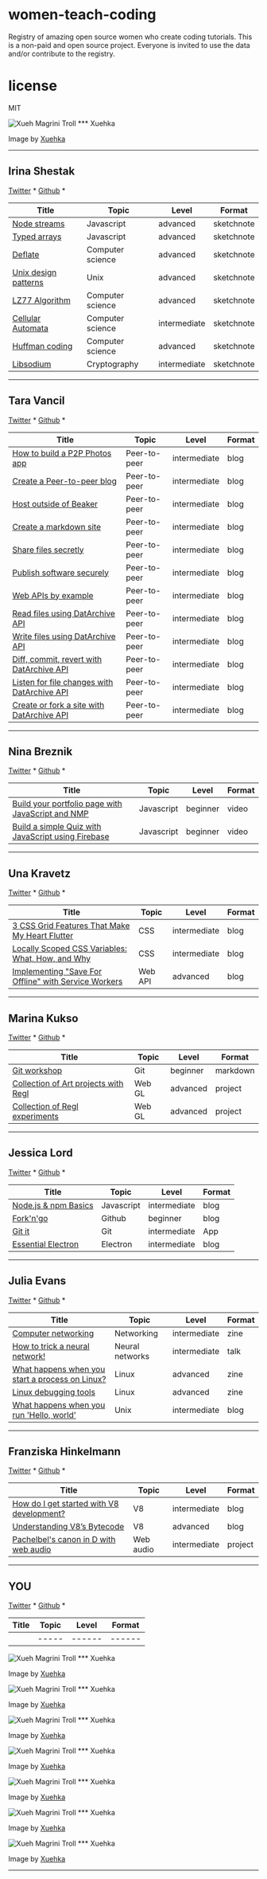 # women-teach-coding
Registry of amazing open source women who create coding tutorials. This is a non-paid and open source project. Everyone is invited to use the data and/or contribute to the registry.

# license

MIT

![Xueh Magrini Troll *** Xuehka](https://mir-s3-cdn-cf.behance.net/project_modules/max_1200/9adfa749982813.58c3cefe444f6.gif)

Image by [Xuehka](http://xuehka.blogspot.co.uk/)

---

## Irina Shestak

[Twitter](https://twitter.com/_lrlna) *
[Github](https://github.com/lrlna) *

Title | Topic |  Level | Format |
----- | ----- | ------ | ------ |
|[Node streams](https://github.com/lrlna/sketchin/blob/master/guides/node-streams.md)| Javascript | advanced| sketchnote |
|[Typed arrays](https://github.com/lrlna/sketchin/blob/master/guides/typed-arrays.md)| Javascript | advanced | sketchnote |
|[Deflate](https://github.com/lrlna/sketchin/blob/master/guides/deflate.md)| Computer science | advanced | sketchnote |
|[Unix design patterns](https://github.com/lrlna/sketchin/blob/master/guides/unix-design-patterns.md)| Unix | advanced | sketchnote |
|[LZ77 Algorithm](https://github.com/lrlna/sketchin/blob/master/guides/lz77.md)| Computer science | advanced | sketchnote |
|[Cellular Automata](https://github.com/lrlna/sketchin/blob/master/guides/automata.md)| Computer science | intermediate | sketchnote |
|[Huffman coding](https://github.com/lrlna/sketchin/blob/master/guides/huffman-trees.md)| Computer science | advanced | sketchnote |
|[Libsodium](https://github.com/lrlna/sketchin/blob/master/guides/libsodium.md)| Cryptography | intermediate | sketchnote |

---

## Tara Vancil

[Twitter](https://twitter.com/taravancil) *
[Github](https://github.com/taravancil) *

Title | Topic |  Level | Format |
| ----- | ----- | ------ | ------ |
| [How to build a P2P Photos app](https://medium.com/blue-link-labs/building-a-decentralized-peer-to-peer-photos-app-with-beaker-and-dat-c8a470202b4c) | Peer-to-peer | intermediate | blog |
| [Create a Peer-to-peer blog](https://beakerbrowser.com/docs/tutorials/create-a-blog.html) | Peer-to-peer | intermediate | blog |
| [Host outside of Beaker](https://beakerbrowser.com/docs/tutorials/host-outside-of-beaker.html) | Peer-to-peer | intermediate | blog |
| [Create a markdown site](https://beakerbrowser.com/docs/tutorials/create-a-markdown-site.html) | Peer-to-peer | intermediate | blog |
| [Share files secretly](https://beakerbrowser.com/docs/tutorials/share-files-secretly.html) | Peer-to-peer | intermediate | blog |
| [Publish software securely](https://beakerbrowser.com/docs/tutorials/publish-software-securely.html) | Peer-to-peer | intermediate | blog |
| [Web APIs by example](https://beakerbrowser.com/docs/apis/by-example.html) | Peer-to-peer | intermediate | blog |
| [Read files using DatArchive API](https://beakerbrowser.com/docs/tutorials/read-site-files.html) | Peer-to-peer | intermediate | blog |
| [Write files using DatArchive API](https://beakerbrowser.com/docs/tutorials/write-site-files.html) | Peer-to-peer | intermediate | blog |
| [Diff, commit, revert with DatArchive API](https://beakerbrowser.com/docs/tutorials/diff-commit-revert.html) | Peer-to-peer | intermediate | blog |
| [Listen for file changes with DatArchive API](https://beakerbrowser.com/docs/tutorials/listen-for-file-changes.html) | Peer-to-peer | intermediate | blog |
| [Create or fork a site with DatArchive API](https://beakerbrowser.com/docs/tutorials/create-or-fork-a-site.html) | Peer-to-peer | intermediate | blog |

---

## Nina Breznik

[Twitter](https://twitter.com/ninabreznik) *
[Github](https://github.com/ninabreznik) *

Title | Topic |  Level | Format |
----- | ----- | ------ | ------ |
|[Build your portfolio page with JavaScript and NMP](https://www.youtube.com/playlist?list=PLbtP2pUMT_hvANJ-b49tp88sOkVLSOkcq)| Javascript | beginner | video |
|[Build a simple Quiz with JavaScript using Firebase](https://www.youtube.com/playlist?list=PLbtP2pUMT_huBADZzKcjJ70x9DBCJzpEN)| Javascript | beginner | video |

---

## Una Kravetz

[Twitter](https://twitter.com/una) *
[Github](https://github.com/una) *

Title | Topic |  Level | Format |
----- | ----- | ------ | ------ |
| [3 CSS Grid Features That Make My Heart Flutter](https://una.im/css-grid/#💁) | CSS | intermediate | blog |
| [Locally Scoped CSS Variables: What, How, and Why](https://una.im/local-css-vars/#💁) | CSS | intermediate | blog |
| [Implementing "Save For Offline" with Service Workers](https://una.im/save-offline/#💁) | Web API | advanced | blog |

---

## Marina Kukso

[Twitter](https://twitter.com/marinakukso) *
[Github](https://github.com/mk30) *

Title | Topic |  Level | Format |
----- | ----- | ------ | ------ |
| [Git workshop](https://github.com/cyberwizardinstitute/workshops/blob/master/git.markdown) | Git | beginner | markdown |
| [Collection of Art projects with Regl](https://github.com/mk30/regl-demo-reel) | Web GL | advanced | project |
| [Collection of Regl experiments](https://github.com/mk30/regl-example-experiments) | Web GL | advanced | project |


---

## Jessica Lord

[Twitter](https://twitter.com/jllord) *
[Github](https://github.com/jlord) *

Title | Topic |  Level | Format |
| ----- | ----- | ------ | ------ |
| [Node.js & npm Basics](http://jlord.us/blog/simple-node-module.html) | Javascript | intermediate | blog |
| [Fork'n'go](http://jlord.us/forkngo/) | Github | beginner | blog |
| [Git it](https://github.com/jlord/git-it-electron) | Git | intermediate | App |
| [Essential Electron](http://jlord.us/essential-electron/) | Electron | intermediate | blog |

---

## Julia Evans

[Twitter](https://twitter.com/b0rk) *
[Github](https://github.com/jvns) *

Title | Topic |  Level | Format |
| ----- | ----- | ------ | ------ |
| [Computer networking](https://jvns.ca/networking-zine.pdf) | Networking | intermediate | zine |
| [How to trick a neural network!](https://jvns.ca/networking-zine.pdf) | Neural networks | intermediate | talk |
| [What happens when you start a process on Linux?](https://jvns.ca/debugging-zine.pdf) | Linux | advanced | zine |
| [Linux debugging tools](https://jvns.ca/debugging-zine.pdf) | Linux | advanced | zine |
| [What happens when you run 'Hello, world'](https://jvns.ca/blog/2013/11/29/what-happens-when-you-run-a-unix-program/) | Unix | intermediate | blog |

---

## Franziska Hinkelmann

[Twitter](https://twitter.com/fhinkel) *
[Github](https://github.com/fhinkel) *

Title | Topic |  Level | Format |
| ----- | ----- | ------ | ------ |
| [How do I get started with V8 development?](https://medium.com/dailyjs/how-do-i-get-started-with-v8-development-17e976ebe4af) | V8 | intermediate | blog |
| [Understanding V8’s Bytecode](https://medium.com/dailyjs/understanding-v8s-bytecode-317d46c94775) | V8 | advanced | blog |
| [Pachelbel's canon in D with web audio](https://github.com/fhinkel/webAudioDemo) | Web audio | intermediate | project |

---

## YOU

[Twitter]() *
[Github]() *

Title | Topic |  Level | Format |
| ----- | ----- | ------ | ------ |
| []() | ----- | ------ | ------ |

![Xueh Magrini Troll *** Xuehka](https://mir-s3-cdn-cf.behance.net/project_modules/max_1200/e99b9f49982813.58c3cefe51153.gif)

Image by [Xuehka](http://xuehka.blogspot.co.uk/)

![Xueh Magrini Troll *** Xuehka](https://mir-s3-cdn-cf.behance.net/project_modules/max_1200/256d8d49982813.58c3cefed0ce0.gif)

Image by [Xuehka](http://xuehka.blogspot.co.uk/)

![Xueh Magrini Troll *** Xuehka](https://mir-s3-cdn-cf.behance.net/project_modules/max_1200/17a27e49982813.58c3cefebec29.gif)

Image by [Xuehka](http://xuehka.blogspot.co.uk/)

![Xueh Magrini Troll *** Xuehka](https://mir-s3-cdn-cf.behance.net/project_modules/max_1200/2ec2ab49982813.58c3cefe2de9f.gif)

Image by [Xuehka](http://xuehka.blogspot.co.uk/)

![Xueh Magrini Troll *** Xuehka](https://mir-s3-cdn-cf.behance.net/project_modules/max_1200/8bc33249982813.58c3cefe4bc05.gif)

Image by [Xuehka](http://xuehka.blogspot.co.uk/)

![Xueh Magrini Troll *** Xuehka](https://mir-s3-cdn-cf.behance.net/project_modules/max_1200/a4f97649982813.58c3cefea5858.gif)

Image by [Xuehka](http://xuehka.blogspot.co.uk/)

![Xueh Magrini Troll *** Xuehka](https://mir-s3-cdn-cf.behance.net/project_modules/max_1200/14c4e449982813.58c3cefeac643.gif)

Image by [Xuehka](http://xuehka.blogspot.co.uk/)

---
